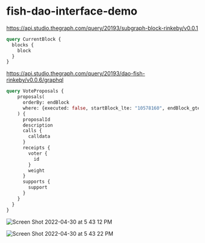 # fish-dao-interface-demo

https://api.studio.thegraph.com/query/20193/subgraph-block-rinkeby/v0.0.1

```graphql
query CurrentBlock {
  blocks {
    block
  }
}
```

https://api.studio.thegraph.com/query/20193/dao-fish-rinkeby/v0.0.6/graphql

```graphql
query VoteProposals {
    proposals(
      orderBy: endBlock
      where: {executed: false, startBlock_lte: "10578160", endBlock_gte: "10578160", canceled: false}
    ) {
      proposalId
      description
      calls {
        calldata
      }
      receipts {
        voter {
          id
        }
        weight
      }
      supports {
        support
      }
    }
  }
}
```


![Screen Shot 2022-04-30 at 5 43 12 PM](https://user-images.githubusercontent.com/19412160/166123609-de3647ba-e596-4f99-8736-899c75d2d98c.png)

![Screen Shot 2022-04-30 at 5 43 22 PM](https://user-images.githubusercontent.com/19412160/166123607-08b39f22-7801-4d00-8adb-8b6728b3b5a5.png)
